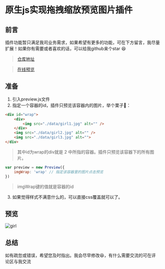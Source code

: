 # 原生js实现拖拽缩放预览图片插件

## 前言
插件功能暂只满足我司业务需求，如果希望有更多的功能，可在下方留言，我尽量扩展！如果你有需要或者喜欢的话，可以给我github来个star 😆

> [仓库地址](https://github.com/zhouatie/plugin/tree/master/previewImg)

> [在线预览](https://zhouatie.github.io/plugin/previewImg/preview.html)

## 准备
1. 引入preview.js文件
2. 指定一个容器的id，插件只预览该容器内的图片，举个栗子🌰：

  ```html
  <div id="wrap">
      <div>
          <img src="./data/girl1.jpg" alt="" />
      </div>
      <img src="./data/girl2.jpg" alt="" />
      <img src="./data/girl3.jpg" alt="">
  </div>
  ```
  > 其中id为wrap的div就是 2 中所指的容器。插件只预览该容器下的所有图片。

  ```javaScript
  var preview = new Preview({
      imgWrap: 'wrap' // 指定该容器里的图片点击预览
  })
  ```
  > imgWrap键的值就是容器的id

3. 如果觉得样式不满意什么的，可以直接css覆盖就可以了。

## 预览
![girl](https://github.com/zhouatie/plugin/raw/master/previewImg/data/myGirl.gif)

## 总结
如有疏忽或错误，希望您及时指出。我会尽早修改😆，有什么需要交流的可在评论区与我交流
